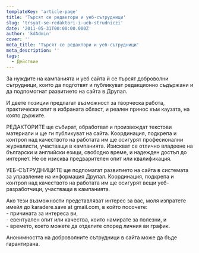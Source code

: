 ```yaml
---
templateKey: 'article-page'
title: 'Търсят се редактори и уеб-сътрудници'
slug: 'trsyat-se-redaktori-i-ueb-strudniczi'
date: '2011-05-31T00:00:00.000Z'
author: 'kdAdmin'
cover: ''
meta_title: 'Търсят се редактори и уеб-сътрудници'
meta_description: ''
tags:
  - Действие
---
```


За нуждите на кампанията и уеб сайта й се търсят доброволни сътрудници, които да подготвят и публикуват редакционно съдържани и да подпомогнат развитието на сайта в Друпал.

И двете позиции предлагат възможност за творческа работа, практически опит в избраната област, и реален принос към каузата, на която държите.

РЕДАКТОРИТЕ ще събират, обработват и произвеждат текстови материали и ще ги публикуват на сайта. Координация, подкрепа и контрол над качеството на работата им ще осигурят професионални журналисти, участващи в кампанията. Изискват се отлично владеене на български и английски езици, свободно време, и надежден достъп до интернет. Не се изисква предварителен опит или квалификация.

УЕБ-СЪТРУДНИЦИТЕ ще подпомагат развитието на сайта в системата за управление на информация Друпал. Координация, подкрепа и контрол над качеството на работата им ще осигурят вещи уеб-разработчици, участващи в кампанията.

Ако тези възможности представляват интерес за вас, моля изпратете имейл до karadere.save at gmail.com, в който посочете:  
\- причината за интереса ви,  
\- евентуален опит или качества, които намирате за полезни, и  
\- времето, което можете да отделите според личния ви график.

Анонимността на доброволните сътрудници в сайта може да бъде гарантирана.
